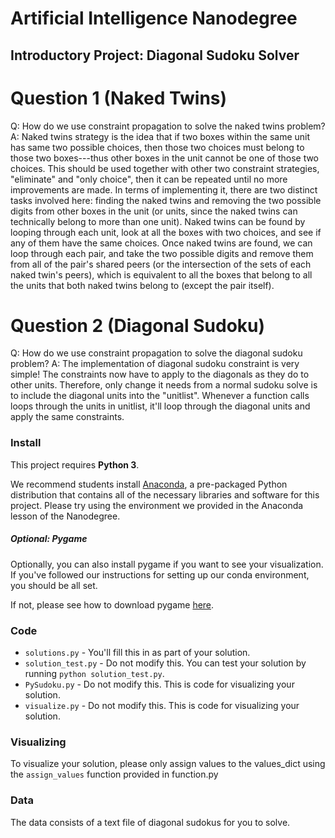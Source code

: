 # Artificial Intelligence Nanodegree
## Introductory Project: Diagonal Sudoku Solver

# Question 1 (Naked Twins)
Q: How do we use constraint propagation to solve the naked twins problem?
A: Naked twins strategy is the idea that if two boxes within the same unit has same two possible choices, then those two choices must belong to those two boxes---thus other boxes in the unit cannot be one of those two choices.  This should be used together with other two constraint strategies, "eliminate" and "only choice", then it can be repeated until no more improvements are made.
In terms of implementing it, there are two distinct tasks involved here: finding the naked twins and removing the two possible digits from other boxes in the unit (or units, since the naked twins can technically belong to more than one unit).  Naked twins can be found by looping through each unit, look at all the boxes with two choices, and see if any of them have the same choices.  Once naked twins are found, we can loop through each pair, and take the two possible digits and remove them from all of the pair's shared peers (or the intersection of the sets of each naked twin's peers), which is equivalent to all the boxes that belong to all the units that both naked twins belong to (except the pair itself).

# Question 2 (Diagonal Sudoku)
Q: How do we use constraint propagation to solve the diagonal sudoku problem?
A: The implementation of diagonal sudoku constraint is very simple!  The constraints now have to apply to the diagonals as they do to other units.  Therefore, only change it needs from a normal sudoku solve is to include the diagonal units into the "unitlist".  Whenever a function calls loops through the units in unitlist, it'll loop through the diagonal units and apply the same constraints.

### Install

This project requires **Python 3**.

We recommend students install [Anaconda](https://www.continuum.io/downloads), a pre-packaged Python distribution that contains all of the necessary libraries and software for this project. 
Please try using the environment we provided in the Anaconda lesson of the Nanodegree.

##### Optional: Pygame

Optionally, you can also install pygame if you want to see your visualization. If you've followed our instructions for setting up our conda environment, you should be all set.

If not, please see how to download pygame [here](http://www.pygame.org/download.shtml).

### Code

* `solutions.py` - You'll fill this in as part of your solution.
* `solution_test.py` - Do not modify this. You can test your solution by running `python solution_test.py`.
* `PySudoku.py` - Do not modify this. This is code for visualizing your solution.
* `visualize.py` - Do not modify this. This is code for visualizing your solution.

### Visualizing

To visualize your solution, please only assign values to the values_dict using the ```assign_values``` function provided in function.py

### Data

The data consists of a text file of diagonal sudokus for you to solve.